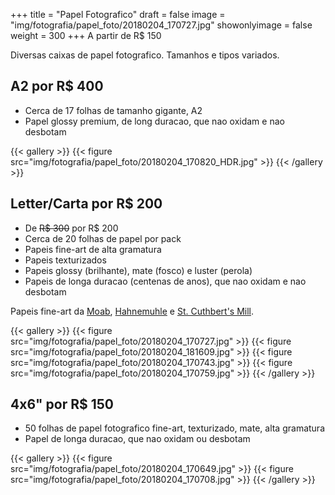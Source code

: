 +++
title = "Papel Fotografico"
draft = false
image = "img/fotografia/papel_foto/20180204_170727.jpg"
showonlyimage = false
weight = 300
+++
A partir de <span class="price">R$ 150</span>

Diversas caixas de papel fotografico. Tamanhos e tipos variados.
<!--more-->

## A2 por R$ 400

- Cerca de 17 folhas de tamanho gigante, A2
- Papel glossy premium, de long duracao, que nao oxidam e nao desbotam

{{< gallery >}}
{{< figure src="img/fotografia/papel_foto/20180204_170820_HDR.jpg" >}}
{{< /gallery >}}

## Letter/Carta por R$ 200

- De ~~R$ 300~~ por R$ 200
- Cerca de 20 folhas de papel por pack
- Papeis fine-art de alta gramatura
- Papeis texturizados
- Papeis glossy (brilhante), mate (fosco) e luster (perola) 
- Papeis de longa duracao (centenas de anos), que nao oxidam e nao desbotam

Papeis fine-art da [Moab](https://www.moabpaper.com), [Hahnemuhle](https://www.hahnemuehle.com/en/index.html) e [St. Cuthbert's Mill](https://www.stcuthbertsmill.com).

{{< gallery >}}
{{< figure src="img/fotografia/papel_foto/20180204_170727.jpg" >}}
{{< figure src="img/fotografia/papel_foto/20180204_181609.jpg" >}}
{{< figure src="img/fotografia/papel_foto/20180204_170743.jpg" >}}
{{< figure src="img/fotografia/papel_foto/20180204_170759.jpg" >}}
{{< /gallery >}}

## 4x6" por R$ 150

- 50 folhas de papel fotografico fine-art, texturizado, mate, alta gramatura
- Papel de longa duracao, que nao oxidam ou desbotam

{{< gallery >}}
{{< figure src="img/fotografia/papel_foto/20180204_170649.jpg" >}}
{{< figure src="img/fotografia/papel_foto/20180204_170708.jpg" >}}
{{< /gallery >}}